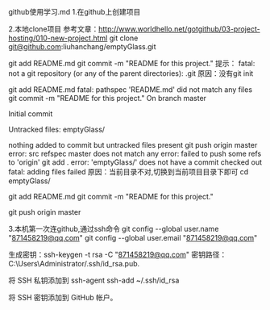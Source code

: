 github使用学习.md
1.在github上创建项目

2.本地clone项目
参考文章：http://www.worldhello.net/gotgithub/03-project-hosting/010-new-project.html
 git clone git@github.com:liuhanchang/emptyGlass.git

 git add README.md
 git commit -m "README for this project."
 提示：
 fatal: not a git repository (or any of the parent directories): .git
原因：没有git init

git add README.md
fatal: pathspec 'README.md' did not match any files
git commit -m "README for this project."
On branch master

Initial commit

Untracked files:
        emptyGlass/

nothing added to commit but untracked files present
git push origin master
error: src refspec master does not match any
error: failed to push some refs to 'origin'
git add .
error: 'emptyGlass/' does not have a commit checked out
fatal: adding files failed
原因：当前目录不对,切换到当前项目目录下即可
cd emptyGlass/

git add README.md
git commit -m "README for this project."

 git push origin master

3.本机第一次连github,通过ssh命令
git config --global user.name "871458219@qq.com"
git config --global user.email "871458219@qq.com"

生成密钥：ssh-keygen -t rsa -C "871458219@qq.com"
密钥路径：C:\Users\Administrator/.ssh/id_rsa.pub.

将 SSH 私钥添加到 ssh-agent
ssh-add ~/.ssh/id_rsa

将 SSH 密钥添加到 GitHub 帐户。